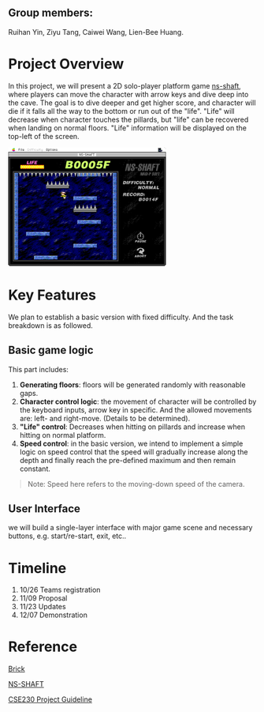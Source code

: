 ## Group members:
Ruihan Yin, Ziyu Tang, Caiwei Wang, Lien-Bee Huang.

# Project Overview

In this project, we will present a 2D solo-player platform game [ns-shaft](https://www.nagi-p.com/v1/eng/nsshaft.html), where players can move the character with arrow keys and dive deep into the cave. The goal is to dive deeper and get higher score, and character will die if it falls all the way to the bottom or run out of the "life". "Life" will decrease when character touches the pillards, but "life" can be recovered when landing on normal floors. "Life" information will be displayed on the top-left of the screen.

![overview](./pictures/nsshaft.gif)

# Key Features

We plan to establish a basic version with fixed difficulty. And the task breakdown is as followed.

## Basic game logic

This part includes:

1. **Generating floors**: floors will be generated randomly with reasonable gaps.
2.  **Character control logic**: the movement of character will be controlled by the keyboard inputs, arrow key in specific. And the allowed movements are: left- and right-move. (Details to be determined).
3.  **"Life" control**: Decreases when hitting on pillards and increase when hitting on normal platform.
4.  **Speed control**: in the basic version, we intend to implement a simple logic on speed control that the speed will gradually increase along the depth and finally reach the pre-defined maximum and then remain constant.
>Note: Speed here refers to the moving-down speed of the camera.

## User Interface

we will build a single-layer interface with major game scene and necessary buttons, e.g. start/re-start, exit, etc..

# Timeline
1. 10/26 Teams registration
2. 11/09 Proposal
3. 11/23 Updates
4. 12/07 Demonstration
   

# Reference

[Brick](https://github.com/jtdaugherty/brick)

[NS-SHAFT](https://www.nagi-p.com/v1/eng/nsshaft.html)

[CSE230 Project Guideline](https://ucsd-cse230-np.github.io/web/project.html)


